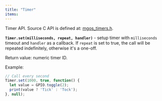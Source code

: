 ```yaml
---
title: "Timer"
items:
---
```


Timer API. Source C API is defined at:
[mgos_timers.h](https://github.com/cesanta/mongoose-os/blob/master/fw/src/mgos_timers.h).



**`Timer.set(milliseconds, repeat, handler)`**  -
setup timer with `milliseconds` timeout and `handler` as a callback.
If `repeat` is set to true, the call will be repeated indefinitely,
otherwise it's a one-off.

Return value: numeric timer ID.

Example:
```javascript
// Call every second
Timer.set(1000, true, function() {
  let value = GPIO.toggle(2);
  print(value ? 'Tick' : 'Tock');
}, null);
```

